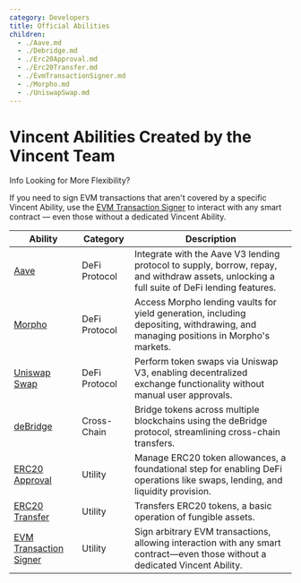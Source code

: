 ```yaml
---
category: Developers
title: Official Abilities
children:
  - ./Aave.md
  - ./Debridge.md
  - ./Erc20Approval.md
  - ./Erc20Transfer.md
  - ./EvmTransactionSigner.md
  - ./Morpho.md
  - ./UniswapSwap.md
---
```


# Vincent Abilities Created by the Vincent Team

<div class="box info-box">
  <p class="box-title info-box-title">
    <span class="box-icon info-icon">Info</span> Looking for More Flexibility?
  </p>
  <p>If you need to sign EVM transactions that aren't covered by a specific Vincent Ability, use the <a href="./EvmTransactionSigner.md">EVM Transaction Signer</a> to interact with any smart contract — even those without a dedicated Vincent Ability.</p>
</div>

| Ability                                             | Category      | Description                                                                                                                                 |
| --------------------------------------------------- | ------------- | ------------------------------------------------------------------------------------------------------------------------------------------- |
| [Aave](./Aave.md)                                   | DeFi Protocol | Integrate with the Aave V3 lending protocol to supply, borrow, repay, and withdraw assets, unlocking a full suite of DeFi lending features. |
| [Morpho](./Morpho.md)                               | DeFi Protocol | Access Morpho lending vaults for yield generation, including depositing, withdrawing, and managing positions in Morpho's markets.           |
| [Uniswap Swap](./UniswapSwap.md)                    | DeFi Protocol | Perform token swaps via Uniswap V3, enabling decentralized exchange functionality without manual user approvals.                            |
| [deBridge](./Debridge.md)                           | Cross-Chain   | Bridge tokens across multiple blockchains using the deBridge protocol, streamlining cross-chain transfers.                                  |
| [ERC20 Approval](./Erc20Approval.md)                | Utility       | Manage ERC20 token allowances, a foundational step for enabling DeFi operations like swaps, lending, and liquidity provision.               |
| [ERC20 Transfer](./Erc20Transfer.md)                | Utility       | Transfers ERC20 tokens, a basic operation of fungible assets.                                                                               |
| [EVM Transaction Signer](./EvmTransactionSigner.md) | Utility       | Sign arbitrary EVM transactions, allowing interaction with any smart contract—even those without a dedicated Vincent Ability.               |
